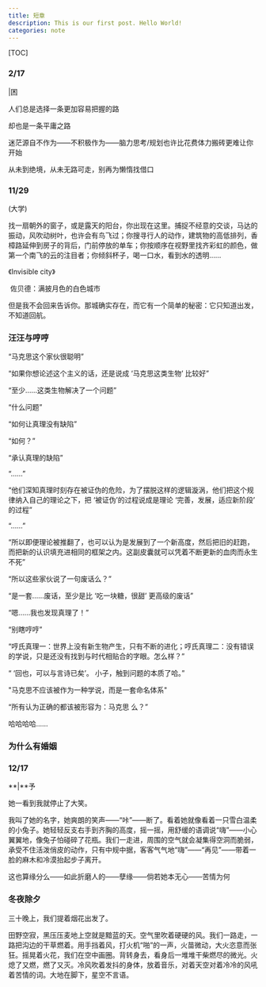 ```yaml
---
title: 短章
description: This is our first post. Hello World!
categories: note
---
```

[TOC]

### 2/17

|困

人们总是选择一条更加容易把握的路

却也是一条平庸之路

迷茫源自不作为——不积极作为——脑力思考/规划也许比花费体力搬砖更难让你开始

从未到绝境，从未无路可走，别再为懒惰找借口

### 11/29

(大学)

​	找一扇朝外的窗子，或是露天的阳台，你出现在这里。捕捉不经意的交谈，马达的振动，风吹动树叶，也许会有鸟飞过；你搜寻行人的动作，建筑物的高低排列，香樟路延伸到房子的背后，门前停放的单车；你按顺序在视野里找齐彩虹的颜色，做第一个南飞的云的注目者；你倾斜杯子，喝一口水，看到水的透明……

《Invisible city》

​	佐贝德：满披月色的白色城市

​	但是我不会回来告诉你。那城确实存在，而它有一个简单的秘密：它只知道出发，不知道回航。

### 汪汪与哼哼

“马克思这个家伙很聪明”

“如果你想论述这个主义的话，还是说成 ‘马克思这类生物’ 比较好”

“至少……这类生物解决了一个问题”

“什么问题”

“如何让真理没有缺陷”

“如何？”

“承认真理的缺陷”

“……”

“他们深知真理时刻存在被证伪的危险，为了摆脱这样的逻辑漩涡，他们把这个规律纳入自己的理论之下，把 ‘被证伪’的过程说成是理论 ‘完善，发展，适应新阶段’ 的过程”

“……”

“所以即便理论被推翻了，也可以认为是发展到了一个新高度，然后把旧的赶跑，而把新的认识填充进相同的框架之内。这副皮囊就可以凭着不断更新的血肉而永生不死”

“所以这些家伙说了一句废话么？”

“是一套……废话，至少是比 ‘吃一块糖，很甜’ 更高级的废话”

“嗯……我也发现真理了！”

“别瞎哼哼”

“哼氏真理一：世界上没有新生物产生，只有不断的进化；哼氏真理二：没有错误的学说，只是还没有找到与时代相贴合的字眼。怎么样？”

“ ‘回也，可以与言诗已矣’。 小子，触到问题的本质了哈。”

"马克思不应该被作为一种学说，而是一套命名体系"

“所有认为正确的都该被形容为：马克思 么？”

哈哈哈哈……

### 为什么有婚姻



### 12/17

**|**予

她一看到我就停止了大笑。

我叫了她的名字，她爽朗的笑声——“咔”——断了。看着她就像看着一只雪白温柔的小兔子。她轻轻反支右手到齐胸的高度，摇一摇，用舒缓的语调说“嗨”——小心翼翼地，像兔子怕碰碎了花瓶。我们一走进，周围的空气就会凝集得空洞而脆弱，承受不住活泼俏皮的动作，只有中规中据，客客气气地“嗨”——“再见”——带着一脸的麻木和冷漠抬起步子离开。

这也算缘分么——如此折磨人的——孽缘——倘若她本无心——苦情为何

### 冬夜除夕

三十晚上，我们提着烟花出发了。

田野空寂，黑压压麦地上空就是黯蓝的天。空气里吹着硬硬的风。我们一路走，一路把沟边的干草燃着。用手挡着风，打火机“啪”的一声，火苗微动，大火恣意而张狂。摇晃着火花，我们在空中画圈。背转身去，看身后一堆堆干柴燃尽的微光。火熄了又燃，燃了又灭。冷风吹着发抖的身体，放着音乐，对着天空对着冷冷的风吼着苦情的词。大地在脚下，星空不言语。
